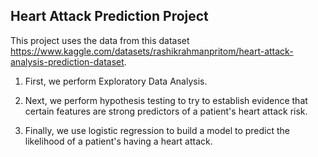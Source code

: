 ## Heart Attack Prediction Project

This project uses the data from this dataset https://www.kaggle.com/datasets/rashikrahmanpritom/heart-attack-analysis-prediction-dataset.

1. First, we perform Exploratory Data Analysis.

2. Next, we perform hypothesis testing to try to establish evidence that certain features are strong predictors of a patient's heart attack risk.

3. Finally, we use logistic regression to build a model to predict the likelihood of a patient's having a heart attack.
